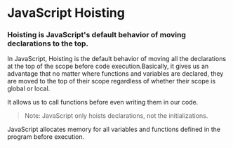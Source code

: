 # JavaScript Hoisting

### Hoisting is JavaScript's default behavior of moving declarations to the top.

In JavaScript, Hoisting is the default behavior of moving all the declarations at the top of the scope before code execution.Basically, it gives us an advantage that no matter where functions and variables are declared, they are moved to the top of their scope regardless of whether their scope is global or local.

It allows us to call functions before even writing them in our code. 

> Note: JavaScript only hoists declarations, not the initializations.

JavaScript allocates memory for all variables and functions defined in the program before execution.
